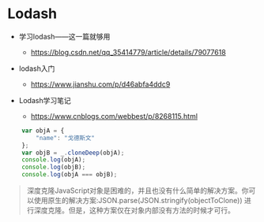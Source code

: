 # Lodash

- 学习lodash——这一篇就够用
  - https://blog.csdn.net/qq_35414779/article/details/79077618

- lodash入门
  - https://www.jianshu.com/p/d46abfa4ddc9

- Lodash学习笔记
  - https://www.cnblogs.com/webbest/p/8268115.html

```javascript
    var objA = {
        "name": "戈德斯文"
    };
    var objB = _.cloneDeep(objA);
    console.log(objA);
    console.log(objB);
    console.log(objA === objB);
```

> 深度克隆JavaScript对象是困难的，并且也没有什么简单的解决方案。你可以使用原生的解决方案:JSON.parse(JSON.stringify(objectToClone)) 进行深度克隆。但是，这种方案仅在对象内部没有方法的时候才可行。

